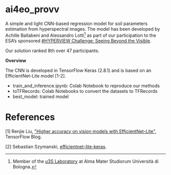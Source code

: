 # ai4eo_provv

A simple and light CNN-based regression model for soil parameters estimation from hyperspectral images.
The model has been developed by Achille Ballabeni and Alessandro Lotti[^1] as part of our participation to the ESA’s sponsored <a href="https://platform.ai4eo.eu/seeing-beyond-the-visible">#HYPERVIEW Challenge: Seeing Beyond the Visible</a>.

Our solution ranked 8th over 47 participants.

<b>Overview</b>

The CNN is developed in TensorFlow Keras (2.8.1) and is based on an EfficientNet-Lite model [1-2].
-	train_and_inference.ipynb: Colab Notebook to reproduce our methods
-	toTFRecords: Colab Notebooks to convert the datasets to TFRecords
-	best_model: trained model

[^1]: Member of the <a href="https://site.unibo.it/almasat-lab/en">u3S Laboratory</a> at Alma Mater Studiorum Università di Bologna.

# References

[1] Renjie Liu, <a href="https://blog.tensorflow.org/2020/03/higher-accuracy-on-vision-models-with-efficientnet-lite.html">"Higher accuracy on vision models with EfficientNet-Lite"</a>, TensorFlow Blog.

[2] Sebastian Szymanski, <a href="https://github.com/sebastian-sz/efficientnet-lite-keras">efficientnet-lite-keras</a>.
